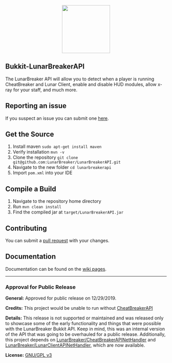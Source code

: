 
<p align="center">
    <img src="https://i.gyazo.com/2ae7a1967ff14ed8d830df0670965969.png" width="150" height="150"/>
</p>

## Bukkit-LunarBreakerAPI

The LunarBreaker API will allow you to detect when a player is running CheatBreaker and Lunar Client, enable and disable HUD modules, allow x-ray for your staff, and much more.

## Reporting an issue

If you suspect an issue you can submit one [here](https://github.com/LunarBreaker/LunarBreakerAPI/issues).

## Get the Source

1. Install maven `sudo apt-get install maven`
2. Verify installation `mvn -v`
3. Clone the repository `git clone git@github.com:LunarBreaker/LunarBreakerAPI.git`
4. Navigate to the new folder `cd lunarbreakerapi`
5. Import `pom.xml` into your IDE

## Compile a Build

1. Navigate to the repository home directory
2. Run `mvn clean install`
3. Find the compiled jar at `target/LunarBreakerAPI.jar`

## Contributing

You can submit a [pull request](https://github.com/LunarBreaker/LunarBreakerAPI/pulls) with your changes.

## Documentation

Documentation can be found on the [wiki pages](https://github.com/LunarBreaker/LunarBreakerAPI/wiki).

---

### Approval for Public Release

**General:** Approved for public release on 12/29/2019.

**Credits:** This project would be unable to run without [CheatBreakerAPI](https://github.com/CheatBreaker/CheatBreakerAPI)

**Details:** This release is not supported or maintained and was released only to showcase some of the early functionality and things that were possible with the LunarBreaker Bukkit API. Keep in mind, this was an internal version of the API that was going to be overhauled for a public release. Additionally, this project depends on [LunarBreaker/CheatBreakerAPINetHandler](https://github.com/LunarBreaker/CheatBreakerAPINetHandler) and [LunarBreaker/LunarClientAPINetHandler](https://github.com/LunarBreaker/LunarClientAPINetHandler), which are now available.

**License:** [GNU/GPL v3](https://github.com/LunarBreaker/LunarBreakerAPI/blob/master/LICENSE)
